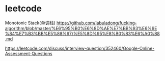 # leetcode


Monotonic Stack(单调栈)
https://github.com/labuladong/fucking-algorithm/blob/master/%E6%95%B0%E6%8D%AE%E7%BB%93%E6%9E%84%E7%B3%BB%E5%88%97/%E5%8D%95%E8%B0%83%E6%A0%88.md


https://leetcode.com/discuss/interview-question/352460/Google-Online-Assessment-Questions


